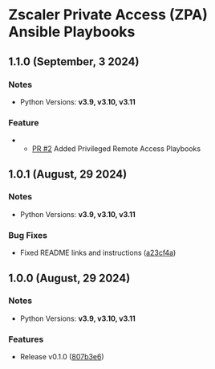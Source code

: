 # Zscaler Private Access (ZPA) Ansible Playbooks

## 1.1.0 (September, 3 2024)

### Notes

- Python Versions: **v3.9, v3.10, v3.11**

### Feature

* - [PR #2](https://github.com/zscaler/zpacloud-playbooks/pull/2) Added Privileged Remote Access Playbooks 



## 1.0.1 (August, 29 2024)

### Notes

- Python Versions: **v3.9, v3.10, v3.11**

### Bug Fixes

* Fixed README links and instructions ([a23cf4a](https://github.com/zscaler/zpacloud-playbooks/commit/a23cf4ab41325ee055c3af38948f959c01362ec5))



## 1.0.0 (August, 29 2024)

### Notes

- Python Versions: **v3.9, v3.10, v3.11**

### Features

* Release v0.1.0 ([807b3e6](https://github.com/zscaler/zpacloud-playbooks/commit/807b3e60804d609209fe6e041f60ba6aa10e617c))
